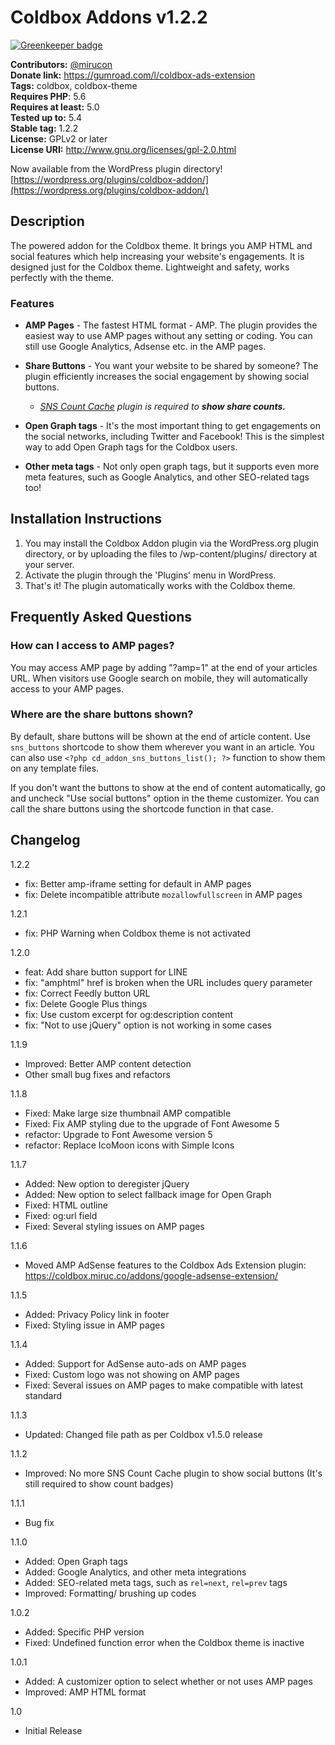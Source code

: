 # Coldbox Addons v1.2.2

[![Greenkeeper badge](https://badges.greenkeeper.io/mirucon/coldbox-addon.svg)](https://greenkeeper.io/)

**Contributors:** [@mirucon](https://profiles.wordpress.org/mirucon/)    
**Donate link:** https://gumroad.com/l/coldbox-ads-extension  
**Tags:** coldbox, coldbox-theme  
**Requires PHP**: 5.6  
**Requires at least:** 5.0  
**Tested up to:** 5.4  
**Stable tag:** 1.2.2  
**License:** GPLv2 or later  
**License URI:** http://www.gnu.org/licenses/gpl-2.0.html  

Now available from the WordPress plugin directory! [https://wordpress.org/plugins/coldbox-addon/](https://wordpress.org/plugins/coldbox-addon/)

## Description

The powered addon for the Coldbox theme. It brings you AMP HTML and social features which help increasing your website's engagements. It is designed just for the Coldbox theme. Lightweight and safety, works perfectly with the theme.

### Features

* **AMP Pages** - The fastest HTML format - AMP. The plugin provides the easiest way to use AMP pages without any setting or coding. You can still use Google Analytics, Adsense etc. in the AMP pages.

* **Share Buttons** - You want your website to be shared by someone? The plugin efficiently increases the social engagement by showing social buttons.

  * *[SNS Count Cache](https://wordpress.org/plugins/sns-count-cache/) plugin is required to **show share counts.***

* **Open Graph tags** - It's the most important thing to get engagements on the social networks, including Twitter and Facebook! This is the simplest way to add Open Graph tags for the Coldbox users.

* **Other meta tags** - Not only open graph tags, but it supports even more meta features, such as Google Analytics, and other SEO-related tags too!


## Installation Instructions

1. You may install the Coldbox Addon plugin via the WordPress.org plugin directory, or by uploading the files to /wp-content/plugins/ directory at your server.
1. Activate the plugin through the 'Plugins' menu in WordPress.
1. That's it! The plugin automatically works with the Coldbox theme.

## Frequently Asked Questions

### How can I access to AMP pages?

You may access AMP page by adding "?amp=1" at the end of your articles URL. When visitors use Google search on mobile, they will automatically access to your AMP pages.

### Where are the share buttons shown?

By default, share buttons will be shown at the end of article content. Use `sns_buttons` shortcode to show them wherever you want in an article.
You can also use `<?php cd_addon_sns_buttons_list(); ?>` function to show them on any template files.

If you don't want the buttons to show at the end of content automatically, go and uncheck "Use social buttons" option in the theme customizer. You can call the share buttons using the shortcode function in that case.

## Changelog

1.2.2

* fix: Better amp-iframe setting for default in AMP pages
* fix: Delete incompatible attribute `mozallowfullscreen` in AMP pages

1.2.1

* fix: PHP Warning when Coldbox theme is not activated

1.2.0

* feat: Add share button support for LINE
* fix: "amphtml" href is broken when the URL includes query parameter
* fix: Correct Feedly button URL
* fix: Delete Google Plus things
* fix: Use custom excerpt for og:description content
* fix: "Not to use jQuery" option is not working in some cases

1.1.9

* Improved: Better AMP content detection
* Other small bug fixes and refactors

1.1.8

* Fixed: Make large size thumbnail AMP compatible
* Fixed: Fix AMP styling due to the upgrade of Font Awesome 5
* refactor: Upgrade to Font Awesome version 5
* refactor: Replace IcoMoon icons with Simple Icons

1.1.7

* Added: New option to deregister jQuery
* Added: New option to select fallback image for Open Graph
* Fixed: HTML outline
* Fixed: og:url field
* Fixed: Several styling issues on AMP pages

1.1.6

* Moved AMP AdSense features to the Coldbox Ads Extension plugin: https://coldbox.miruc.co/addons/google-adsense-extension/

1.1.5

* Added: Privacy Policy link in footer
* Fixed: Styling issue in AMP pages

1.1.4

* Added: Support for AdSense auto-ads on AMP pages
* Fixed: Custom logo was not showing on AMP pages
* Fixed: Several issues on AMP pages to make compatible with latest standard

1.1.3

* Updated: Changed file path as per Coldbox v1.5.0 release

1.1.2

* Improved: No more SNS Count Cache plugin to show social buttons (It's still required to show count badges)

1.1.1

* Bug fix

1.1.0

* Added: Open Graph tags
* Added: Google Analytics, and other meta integrations
* Added: SEO-related meta tags, such as `rel=next`, `rel=prev` tags
* Improved: Formatting/ brushing up codes

1.0.2
* Added: Specific PHP version
* Fixed: Undefined function error when the Coldbox theme is inactive

1.0.1
* Added: A customizer option to select whether or not uses AMP pages
* Improved: AMP HTML format

1.0

* Initial Release
